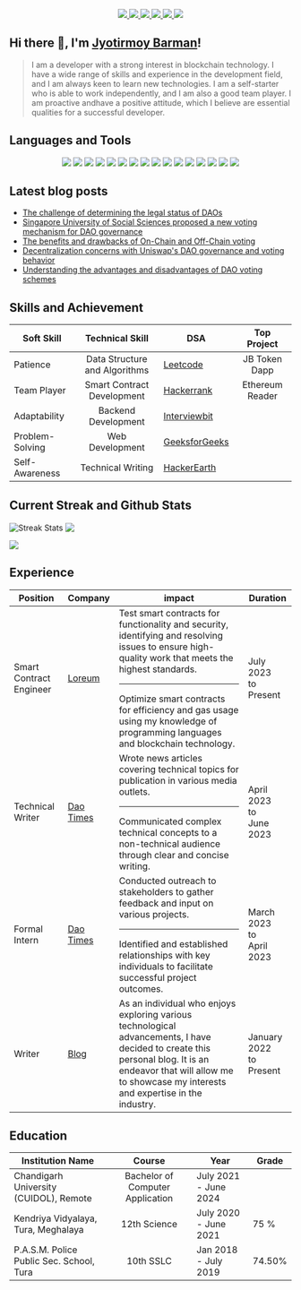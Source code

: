 <p align="center">
  <a href="mailto:jyotirmoydotdev@gmail.com"> 
   <img src="https://img.shields.io/badge/Gmail-D14836?style=for-the-badge&logo=gmail&logoColor=white">
  </a>
  <a href="https://twitter.com/jyotirmoydotdev">
    <img src="https://img.shields.io/badge/Twitter-1DA1F2?style=for-the-badge&logo=twitter&logoColor=white">
  </a>
  <a href="https://instagram.com/jyotirmoydotdev">
   <img src="https://img.shields.io/badge/Instagram-E4405F?style=for-the-badge&logo=instagram&logoColor=white">
  </a>
  <a href="https://github.com/jyotirmoydotdev">
   <img src="https://img.shields.io/badge/Github-black?style=for-the-badge&logo=github&logoColor=white">
  </a>
  <a href="https://www.linkedin.com/in/jyotirmoydotdev/">
    <img src="https://img.shields.io/badge/LinkedIn-0077B5?style=for-the-badge&logo=linkedin&logoColor=white">
  </a>
  <a href="https://jyotirmoy.hashnode.dev">
    <img src="https://img.shields.io/badge/Hashnode-2962FF?style=for-the-badge&logo=hashnode&logoColor=white">
  </a>
  <!---
  <a href="https://opensea.io/jyotirmoydotdev">
    <img src="https://img.shields.io/badge/opensea-407FDB?style=for-the-badge&logo=opensea&logoColor=white">
  </a>
  --->
</p>

## Hi there 👋, I'm [Jyotirmoy Barman](https://twitter.com/jyotirmoydotdev)!

> I am a developer with a strong interest in blockchain technology. I have a wide range of skills and experience in the development field, and I am always keen to learn new technologies. I am a self-starter who is able to work independently, and I am also a good team player. I am proactive andhave a positive attitude, which I believe are essential qualities for a successful developer.


## Languages and Tools
<p align="center">
  <img src="https://img.shields.io/badge/Language-5091CD?style=for-the-badge&logo=c&logoColor=white">
  <img src="https://img.shields.io/badge/C++-greend?style=for-the-badge&logo=cplusplus&logoColor=white">
  <img src="https://img.shields.io/badge/Python-FFD43B?style=for-the-badge&logo=python&logoColor=blue">
  <img src="https://img.shields.io/badge/Solidity-e6e6e6?style=for-the-badge&logo=solidity&logoColor=black">
  <img src="https://img.shields.io/badge/Chainlink-blue?style=for-the-badge&logo=chainlink&logoColor=white">  
  <img src="https://img.shields.io/badge/Go_Lang-82CDDC?style=for-the-badge&logo=go&logoColor=black">
  <img src="https://img.shields.io/badge/JavaScript-323330?style=for-the-badge&logo=javascript&logoColor=F7DF1E">
  <img src="https://img.shields.io/badge/IPFS-lightblue?style=for-the-badge&logo=ipfs&logoColor=black">
  <img src="https://img.shields.io/badge/HTML5-E34F26?style=for-the-badge&logo=html5&logoColor=white">
  <img src="https://img.shields.io/badge/CSS3-1572B6?style=for-the-badge&logo=css3&logoColor=white">
  <img src="https://img.shields.io/badge/React-20232A?style=for-the-badge&logo=react&logoColor=61DAFB">
  <img src="https://img.shields.io/badge/Tailwind_CSS-38B2AC?style=for-the-badge&logo=tailwind-css&logoColor=white">
  <img src="https://img.shields.io/badge/GIT-E44C30?style=for-the-badge&logo=git&logoColor=white">
  <img src="https://img.shields.io/badge/GitHub-100000?style=for-the-badge&logo=github&logoColor=white">
  <img src="https://img.shields.io/badge/Ethereum-3C3C3D?style=for-the-badge&logo=ethereum&logoColor=white">
  <img src="https://img.shields.io/badge/OpenZeppelin-4E5EE4?logo=OpenZeppelin&logoColor=fff&style=for-the-badge">
</p>

## Latest blog posts 
<!-- BLOG-POST-LIST:START -->
- [The challenge of determining the legal status of DAOs](https://jyotirmoy.hashnode.dev/the-challenge-of-determining-the-legal-status-of-daos)
- [Singapore University of Social Sciences proposed a new voting mechanism for DAO governance](https://jyotirmoy.hashnode.dev/singapore-university-of-social-sciences-proposed-a-new-voting-mechanism-for-dao-governance)
- [The benefits and drawbacks of On-Chain and Off-Chain voting](https://jyotirmoy.hashnode.dev/the-benefits-and-drawbacks-of-on-chain-and-off-chain-voting)
- [Decentralization concerns with Uniswap&#39;s DAO governance and voting behavior](https://jyotirmoy.hashnode.dev/decentralization-concerns-with-uniswaps-dao-governance-and-voting-behavior)
- [Understanding the advantages and disadvantages of DAO voting schemes](https://jyotirmoy.hashnode.dev/understanding-the-advantages-and-disadvantages-of-dao-voting-schemes)
<!-- BLOG-POST-LIST:END -->



## Skills and Achievement

<p align="center">

| Soft Skill | Technical Skill |  DSA | Top Project
| - | :-:  | - | :-: |
| Patience |  Data Structure and Algorithms|[Leetcode](https://leetcode.com/jyotirmoydotdev/) | JB Token Dapp |
| Team Player | Smart Contract Development | [Hackerrank](https://www.hackerrank.com/jyotirmoydotdev)| Ethereum Reader |
| Adaptability | Backend Development | [Interviewbit](https://interviewbit.com/profile/jyotirmoydotdev/solved-problems) | 
| Problem-Solving | Web Development |  [GeeksforGeeks](https://auth.geeksforgeeks.org/user/jyotirmoydotdev/practice) |
| Self-Awareness | Technical Writing | [HackerEarth](https://www.hackerearth.com/@jyotirmoydotdev) |

</p>

## Current Streak and Github Stats

<p align="left">
<img alt="Streak Stats" align="center" src="https://github-readme-streak-stats.herokuapp.com/?user=jyotirmoydotdev&card_width=420&theme=discord_old_blurple&hide_border=true"/>
<img align="center" src="https://github-readme-stats.vercel.app/api?username=jyotirmoydotdev&card_width=420&theme=discord_old_blurple&hide_border=true">
</p>

<p align="left">
<img align="center" src="https://github-readme-stats.vercel.app/api/top-langs/?username=jyotirmoydotdev&layout=compact&card_width=840&theme=discord_old_blurple&hide_border=true">
</p>

## Experience

|Position|Company|impact|Duration|
|-|-|-|-|
| Smart Contract Engineer | [Loreum](https://loreum.org) |Test smart contracts for functionality and security, identifying and resolving issues to ensure high-quality work that meets the highest standards.<hr>Optimize smart contracts for efficiency and gas usage using my knowledge of programming languages and blockchain technology. | July 2023 <br> to <br> Present |
|Technical Writer|[Dao Times](https://daotimes.com/author/jyotirmoy/)|Wrote news articles covering technical topics for publication in various media outlets.<hr>Communicated complex technical concepts to a non-technical audience through clear and concise writing.| April 2023 <br> to <br> June 2023 |
|Formal Intern |[Dao Times](https://daotimes.com/author/jyotirmoy/)|Conducted outreach to stakeholders to gather feedback and input on various projects.<hr>Identified and established relationships with key individuals to facilitate successful project outcomes.| March 2023 <br> to <br> April 2023 |
| Writer | [Blog](https://jyotirmoy.hashnode.dev)| As an individual who enjoys exploring various technological advancements, I have decided to create this personal blog. It is an endeavor that will allow me to showcase my interests and expertise in the industry. | January 2022  <br> to <br> Present |


## Education
| Institution Name | Course | Year | Grade |
| - | :-: | -| -|
| Chandigarh University (CUIDOL), Remote | Bachelor of Computer Application | July 2021 - June 2024 | |
| Kendriya Vidyalaya, Tura, Meghalaya | 12th Science | July 2020 - June 2021 | 75 % |
| P.A.S.M. Police Public Sec. School, Tura | 10th SSLC | Jan 2018 - July 2019 | 74.50% |
